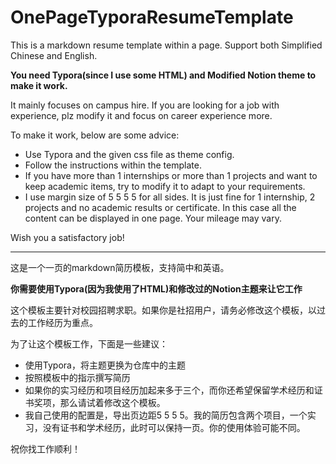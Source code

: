 # OnePageTyporaResumeTemplate
This is a markdown resume template within a page. Support both Simplified Chinese and English.

**You need Typora(since I use some HTML) and Modified Notion theme to make it work.**

It mainly focuses on campus hire. If you are looking for a job with experience, plz modify it and focus on career experience more. 

To make it work, below are some advice:

+ Use Typora and the given css file as theme config.
+ Follow the instructions within the template.
+ If you have more than 1 internships or more than 1 projects and want to keep academic items, try to modify it to adapt to your requirements.
+ I use margin size of 5 5 5 5 for all sides. It is just fine for 1 internship, 2 projects and no academic results or certificate. In this case all the content can be displayed in one page. Your mileage may vary.

Wish you a satisfactory job!

----

这是一个一页的markdown简历模板，支持简中和英语。

**你需要使用Typora(因为我使用了HTML)和修改过的Notion主题来让它工作**

这个模板主要针对校园招聘求职。如果你是社招用户，请务必修改这个模板，以过去的工作经历为重点。

为了让这个模板工作，下面是一些建议：

+ 使用Typora，将主题更换为仓库中的主题
+ 按照模板中的指示撰写简历
+ 如果你的实习经历和项目经历加起来多于三个，而你还希望保留学术经历和证书奖项，那么请试着修改这个模板。
+ 我自己使用的配置是，导出页边距5 5 5 5。我的简历包含两个项目，一个实习，没有证书和学术经历，此时可以保持一页。你的使用体验可能不同。

祝你找工作顺利！

